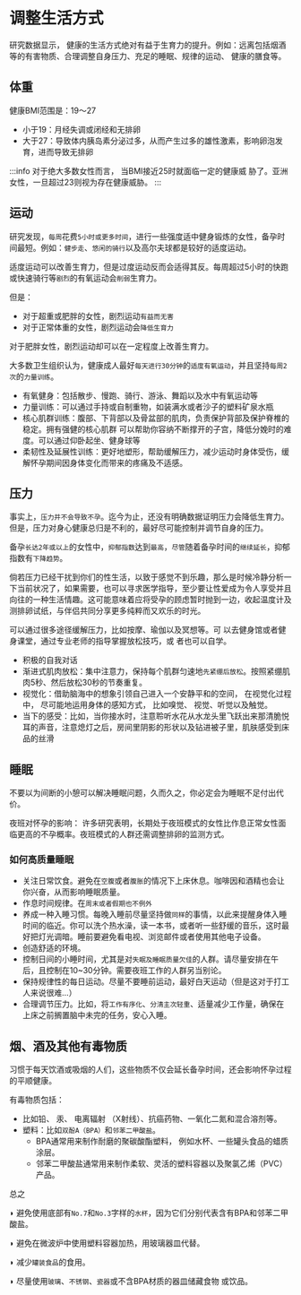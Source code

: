 # 调整生活方式

研究数据显示， 健康的生活方式绝对有益于生育力的提升。例如：远离包括烟酒等的有害物质、合理调整自身压力、充足的睡眠、规律的运动、 健康的膳食等。

## 体重

健康BMI范围是：19～27

- 小于19：月经失调或闭经和无排卵
- 大于27：导致体内胰岛素分泌过多，从而产生过多的雄性激素，影响卵泡发育，进而导致无排卵

:::info
对于绝大多数女性而言， 当BMI接近25时就面临一定的健康威 胁了。亚洲女性，一旦超过23则视为存在健康威胁。
:::

## 运动

研究发现，`每周`花费`5小时或更多时间`，进行一些强度适中健身锻炼的女性，备孕时间最短。例如：`健步走`、`悠闲的骑行`以及高尔夫球都是较好的适度运动。

适度运动可以改善生育力，但是过度运动反而会适得其反。每周超过5小时的快跑或快速骑行等`剧烈`的有氧运动会`削弱`生育力。

但是：

- 对于超重或肥胖的女性，剧烈运动`有益而无害`
- 对于正常体重的女性，剧烈运动会`降低生育力`

对于肥胖女性，剧烈运动却可以在一定程度上改善生育力。

大多数卫生组织认为，健康成人最好`每天进行30分钟`的`适度有氧运动`，并且坚持`每周2次`的`力量训练`。

- 有氧健身：包括散步、慢跑、骑行、游泳、舞蹈以及水中有氧运动等
- 力量训练：可以通过手持或自制重物，如装满水或者沙子的塑料矿泉水瓶
- 核心肌群训练：腹部、下背部以及骨盆部的肌肉，负责保护背部及保护脊椎的稳定。拥有强健的核心肌群 可以帮助你容纳不断撑开的子宫，降低分娩时的难度。可以通过仰卧起坐、健身球等
- 柔韧性及延展性训练：更好地塑形，帮助缓解压力，减少运动时身体受伤，缓解怀孕期间因身体变化而带来的疼痛及不适感。

## 压力

事实上，`压力并不会导致不孕`。迄今为止，还没有明确数据证明压力会降低生育力。但是，压力对身心健康总归是不利的，最好尽可能控制并调节自身的压力。

备孕`长达2年或以上`的女性中，`抑郁指数`达到`最高`，`尽管`随着备孕时间的`继续延长`，抑郁指数有`下降趋势`。

倘若压力已经干扰到你们的性生活，以致于感觉不到乐趣，那么是时候冷静分析一下当前状况了，如果需要，也可以寻求医学指导，至少要让性爱成为令人享受并且向往的一种生活情趣。这可能意味着应将受孕的顾虑暂时抛到一边，收起温度计及测排卵试纸，与伴侣共同分享更多纯粹而又欢乐的时光。

可以通过很多途径缓解压力，比如按摩、瑜伽以及冥想等。可 以去健身馆或者健身课堂，通过专业老师的指导掌握放松技巧，或 者也可以自学。

- 积极的自我对话
- 渐进式肌肉放松：集中注意力，保持每个肌群匀速地`先紧绷后放松`。按照紧绷肌肉5秒、然后放松30秒的节奏重复。
- 视觉化：借助脑海中的想象引领自己进入一个安静平和的空间， 在视觉化过程中， 尽可能地运用身体的感知方式， 比如嗅觉、 视觉、听觉以及触觉。
- 当下的感受：比如，当你接水时，注意聆听水花从水龙头里飞跃出来那清脆悦耳的声音，注意熄灯之后，房间里阴影的形状以及钻进被子里，肌肤感受到床品的丝滑

## 睡眠

不要以为间断的小憩可以解决睡眠问题，久而久之，你必定会为睡眠不足付出代价。

夜班对怀孕的影响： 许多研究表明，长期处于夜班模式的女性比作息正常女性面临更高的不孕概率。夜班模式的人群还需调整排卵的监测方式。

### 如何高质量睡眠

- 关注日常饮食。避免在`空腹`或者`腹胀`的情况下上床休息。咖啡因和酒精也会让你兴奋，从而影响睡眠质量。
- 作息时间规律。在`周末或者假期也不例外`
- 养成一种入睡习惯。每晚入睡前尽量坚持做`同样`的事情，以此来提醒身体入睡时间的临近。你可以洗个热水澡，读一本书，或者听一些舒缓的音乐，这时最好把灯光调暗。睡前要避免看电视、浏览邮件或者使用其他电子设备。
- 创造舒适的环境。
- 控制日间的小睡时间，尤其是对`失眠及睡眠质量欠佳`的人群。请尽量安排在午后，且控制在10~30分钟。需要夜班工作的人群另当别论。
- 保持规律性的每日运动。尽量不要睡前运动，最好白天运动（但是这对于打工人来说很难...）
- 合理调节压力。比如，将`工作有序化`、`分清主次轻重`、适量减少工作量，确保在上床之前搁置脑中未完的任务，安心入睡。

## 烟、酒及其他有毒物质

习惯于每天饮酒或吸烟的人们，这些物质不仅会延长备孕时间，还会影响怀孕过程的平顺健康。

有毒物质包括：

- 比如铅、 汞、 电离辐射 （X射线）、抗癌药物、一氧化二氮和混合溶剂等。
- 塑料：比如`双酚A（BPA）`和`邻苯二甲酸盐`。
  - BPA通常用来制作耐磨的聚碳酸酯塑料， 例如水杯、一些罐头食品的蜡质涂层。
  - 邻苯二甲酸盐通常用来制作柔软、灵活的塑料容器以及聚氯乙烯（PVC）产品。

总之

◗ 避免使用底部有`No.7`和`No.3`字样的`水杯`，因为它们分别代表含有BPA和邻苯二甲酸盐。

◗ 避免在微波炉中使用塑料容器加热，用玻璃器皿代替。

◗ 减少`罐装食品`的食用。

◗ 尽量使用`玻璃`、`不锈钢`、`瓷器`或不含BPA材质的器皿储藏食物 或饮品。
